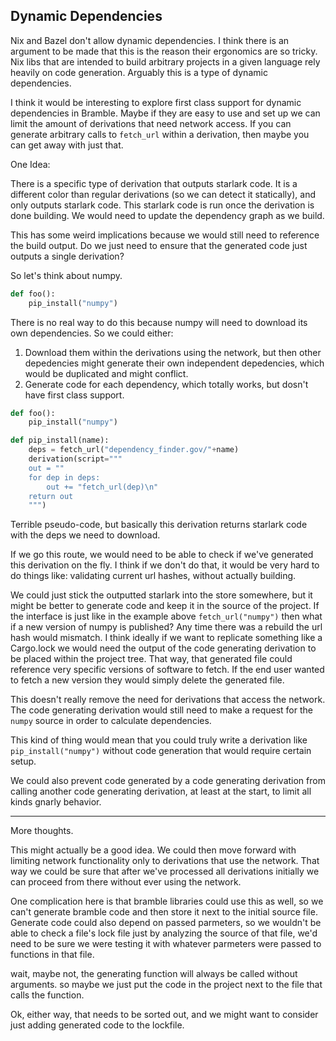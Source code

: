 ## Dynamic Dependencies

Nix and Bazel don't allow dynamic dependencies. I think there is an argument to be made that this is the reason their ergonomics are so tricky. Nix libs that are intended to build arbitrary projects in a given language rely heavily on code generation. Arguably this is a type of dynamic dependencies.

I think it would be interesting to explore first class support for dynamic dependencies in Bramble. Maybe if they are easy to use and set up we can limit the amount of derivations that need network access. If you can generate arbitrary calls to `fetch_url` within a derivation, then maybe you can get away with just that.

One Idea:

There is a specific type of derivation that outputs starlark code. It is a different color than regular derivations (so we can detect it statically), and only outputs starlark code. This starlark code is run once the derivation is done building. We would need to update the dependency graph as we build.

This has some weird implications because we would still need to reference the build output. Do we just need to ensure that the generated code just outputs a single derivation?

So let's think about numpy.

```python
def foo():
    pip_install("numpy")
```

There is no real way to do this because numpy will need to download its own dependencies. So we could either:

1. Download them within the derivations using the network, but then other depedencies might generate their own independent depedencies, which would be duplicated and might conflict.
2. Generate code for each dependency, which totally works, but dosn't have first class support.


```python
def foo():
    pip_install("numpy")

def pip_install(name):
    deps = fetch_url("dependency_finder.gov/"+name)
    derivation(script="""
    out = ""
    for dep in deps:
        out += "fetch_url(dep)\n"
    return out
    """)
```

Terrible pseudo-code, but basically this derivation returns starlark code with the deps we need to download.

If we go this route, we would need to be able to check if we've generated this derivation on the fly. I think if we don't do that, it would be very hard to do things like: validating current url hashes, without actually building.

We could just stick the outputted starlark into the store somewhere, but it might be better to generate code and keep it in the source of the project. If the interface is just like in the example above `fetch_url("numpy")` then what if a new version of numpy is published? Any time there was a rebuild the url hash would mismatch. I think ideally if we want to replicate something like a Cargo.lock we would need the output of the code generating derivation to be placed within the project tree. That way, that generated file could reference very specific versions of software to fetch. If the end user wanted to fetch a new version they would simply delete the generated file.

This doesn't really remove the need for derivations that access the network. The code generating derivation would still need to make a request for the `numpy` source in order to calculate dependencies.

This kind of thing would mean that you could truly write a derivation like `pip_install("numpy")` without code generation that would require certain setup.

We could also prevent code generated by a code generating derivation from calling another code generating derivation, at least at the start, to limit all kinds gnarly behavior.

----

More thoughts.

This might actually be a good idea. We could then move forward with limiting network functionality only to derivations that use the network. That way we could be sure that after we've processed all derivations initially we can proceed from there without ever using the network.

One complication here is that bramble libraries could use this as well, so we can't generate bramble code and then store it next to the initial source file. Generate code could also depend on passed parmeters, so we wouldn't be able to check a file's lock file just by analyzing the source of that file, we'd need to be sure we were testing it with whatever parmeters were passed to functions in that file.

wait, maybe not, the generating function will always be called without arguments. so maybe we just put the code in the project next to the file that calls the function.

Ok, either way, that needs to be sorted out, and we might want to consider just adding generated code to the lockfile.

